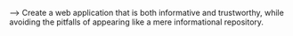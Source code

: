 
--> Create a web application that is both informative and trustworthy, while avoiding the pitfalls of appearing like a mere informational repository.


